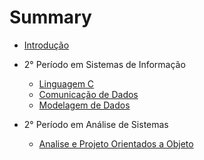 # Summary

* [Introdução](./README.md)

* 2° Período em Sistemas de Informação
  * [Linguagem C](./sistemas-informacao/segundo-periodo/linguagem-c.md)
  * [Comunicação de Dados](./sistemas-informacao/segundo-periodo/comunicacao-dados.md)
  * [Modelagem de Dados](./sistemas-informacao/segundo-periodo/modelagem-dados.md)

* 2° Período em Análise de Sistemas
  + [Analise e Projeto Orientados a Objeto](./analise-sistemas/segundo-periodo/projetos-uml.md)
